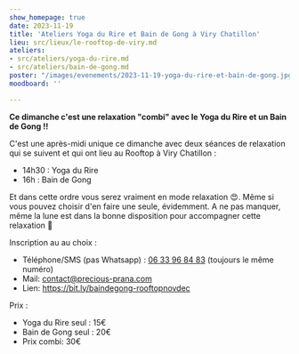 ```yaml
---
show_homepage: true
date: 2023-11-19
title: 'Ateliers Yoga du Rire et Bain de Gong à Viry Chatillon'
lieu: src/lieux/le-rooftop-de-viry.md
ateliers:
- src/ateliers/yoga-du-rire.md
- src/ateliers/bain-de-gong.md
poster: "/images/evenements/2023-11-19-yoga-du-rire-et-bain-de-gong.jpg"
moodboard: ''

---
```


**Ce dimanche c'est une relaxation "combi" avec le Yoga du Rire et un Bain de Gong !!**

C'est une après-midi unique ce dimanche avec deux séances de relaxation qui se suivent et qui ont lieu au Rooftop à Viry Chatillon :

- 14h30 : Yoga du Rire
- 16h : Bain de Gong

Et dans cette ordre vous serez vraiment en mode relaxation 😍. Même si vous pouvez choisir d'en faire une seule, évidemment. A ne pas manquer, même la lune est dans la bonne disposition pour accompagner cette relaxation 🌙

Inscription au au choix :

- Téléphone/SMS (pas Whatsapp) : [06 33 96 84 83](tel:0633968483) (toujours le même numéro)
- Mail: contact@precious-prana.com
- Lien: <https://bit.ly/baindegong-rooftopnovdec>

Prix :
- Yoga du Rire seul : 15€
- Bain de Gong seul : 20€
- Prix combi: 30€
